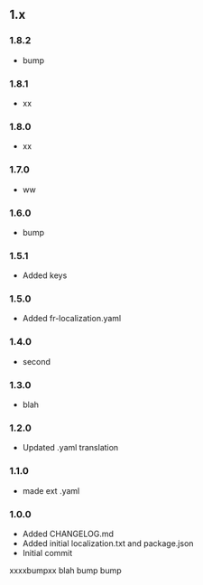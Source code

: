 ## 1.x

### 1.8.2

* bump

### 1.8.1

* xx

### 1.8.0

* xx

### 1.7.0

* ww

### 1.6.0

* bump

### 1.5.1

* Added keys

### 1.5.0

* Added fr-localization.yaml

### 1.4.0

* second

### 1.3.0

* blah

### 1.2.0

* Updated .yaml translation

### 1.1.0

* made ext .yaml

### 1.0.0

* Added CHANGELOG.md
* Added initial localization.txt and package.json
* Initial commit

xxxxbumpxx
blah
bump
bump
